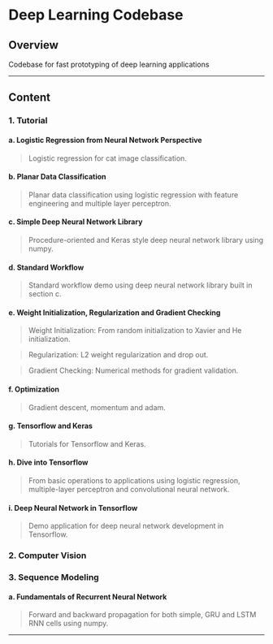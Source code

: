 # **Deep Learning Codebase**

## Overview

Codebase for fast prototyping of deep learning applications

---

## Content

### 1. Tutorial 

#### a. Logistic Regression from Neural Network Perspective
> Logistic regression for cat image classification.

#### b. Planar Data Classification 
> Planar data classification using logistic regression with feature engineering and multiple layer perceptron.

#### c. Simple Deep Neural Network Library
> Procedure-oriented and Keras style deep neural network library using numpy.

#### d. Standard Workflow
> Standard workflow demo using deep neural network library built in section c.

#### e. Weight Initialization, Regularization and Gradient Checking
> Weight Initialization: From random initialization to Xavier and He initialization.

> Regularization: L2 weight regularization and drop out.

> Gradient Checking: Numerical methods for gradient validation.

#### f. Optimization
> Gradient descent, momentum and adam.

#### g. Tensorflow and Keras
> Tutorials for Tensorflow and Keras.

#### h. Dive into Tensorflow
> From basic operations to applications using logistic regression, multiple-layer perceptron and convolutional neural network.

#### i. Deep Neural Network in Tensorflow
> Demo application for deep neural network development in Tensorflow.

### 2. Computer Vision



### 3. Sequence Modeling

#### a. Fundamentals of Recurrent Neural Network
> Forward and backward propagation for both simple, GRU and LSTM RNN cells using numpy.

---


